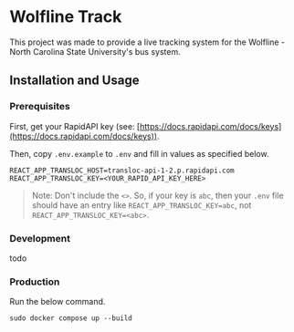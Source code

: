 # Wolfline Track

This project was made to provide a live tracking system for the Wolfline - North Carolina State University's bus system.

## Installation and Usage

### Prerequisites

First, get your RapidAPI key (see: [https://docs.rapidapi.com/docs/keys](https://docs.rapidapi.com/docs/keys)).

Then, copy `.env.example` to `.env` and fill in values as specified below.

```
REACT_APP_TRANSLOC_HOST=transloc-api-1-2.p.rapidapi.com
REACT_APP_TRANSLOC_KEY=<YOUR_RAPID_API_KEY_HERE>
```

> Note: Don't include the `<>`. So, if your key is `abc`, then your `.env` file should have an entry like `REACT_APP_TRANSLOC_KEY=abc`, not `REACT_APP_TRANSLOC_KEY=<abc>`.

### Development

todo

### Production

Run the below command.
```
sudo docker compose up --build
```